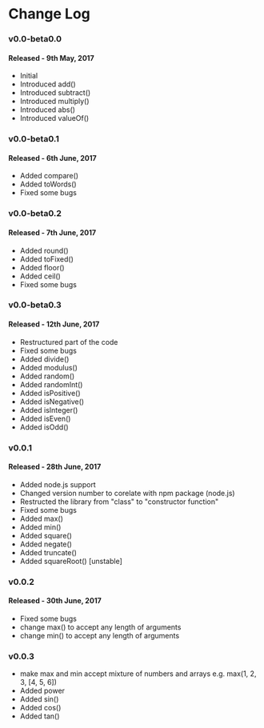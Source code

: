 # Change Log
### v0.0-beta0.0 
#### Released - 9th May, 2017
* Initial
* Introduced add()
* Introduced subtract()
* Introduced multiply()
* Introduced abs()
* Introduced valueOf()


### v0.0-beta0.1 
#### Released - 6th June, 2017
* Added compare()
* Added toWords()
* Fixed some bugs
	
### v0.0-beta0.2
#### Released - 7th June, 2017
* Added round()
* Added toFixed()
* Added floor()
* Added ceil()
* Fixed some bugs

### v0.0-beta0.3
#### Released - 12th June, 2017
* Restructured part of the code
* Fixed some bugs
* Added divide()
* Added modulus()
* Added random()
* Added randomInt()
* Added isPositive()
* Added isNegative()
* Added isInteger()
* Added isEven()
* Added isOdd()	

### v0.0.1
#### Released - 28th June, 2017
* Added node.js support
* Changed version number to corelate with npm package (node.js)
* Restructed the library from "class" to "constructor function"
* Fixed some bugs
* Added max()
* Added min()
* Added square()
* Added negate()
* Added truncate()
* Added squareRoot() [unstable]

### v0.0.2
#### Released - 30th June, 2017
* Fixed some bugs
* change max() to accept any length of arguments
* change min() to accept any length of arguments

### v0.0.3
* make max and min accept mixture of numbers and arrays e.g. max(1, 2, 3, [4, 5, 6])
* Added power
* Added sin()
* Added cos()
* Added tan()